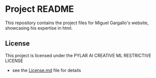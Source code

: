 # Project README

This repository contains the project files for Miguel Gargallo's website, showcasing his expertise in html.

## License

This project is licensed under the PYLAR AI CREATIVE ML RESTRICTIVE LICENSE
 - see the [License.md](License.md) file for details



